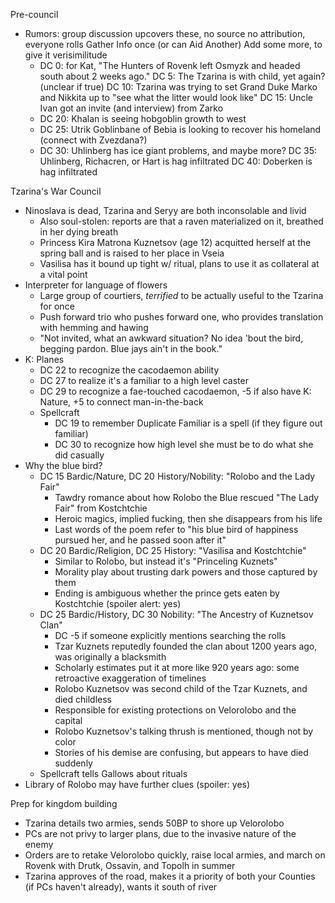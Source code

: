Pre-council
- Rumors: group discussion upcovers these, no source no attribution, everyone rolls Gather Info once (or can Aid Another)
  Add some more, to give it verisimilitude
  * DC 0: for Kat, "The Hunters of Rovenk left Osmyzk and headed south about 2 weeks ago."
  DC 5: The Tzarina is with child, yet again? (unclear if true)
  DC 10: Tzarina was trying to set Grand Duke Marko and Nikkita up to "see what the litter would look like"
  DC 15: Uncle Ivan got an invite (and interview) from Zarko
  * DC 20: Khalan is seeing hobgoblin growth to west
  * DC 25: Utrik Goblinbane of Bebia is looking to recover his homeland (connect with Zvezdana?)
  * DC 30: Uhlinberg has ice giant problems, and maybe more?
  DC 35: Uhlinberg, Richacren, or Hart is hag infiltrated
  DC 40: Doberken is hag infiltrated

Tzarina's War Council
- Ninoslava is dead, Tzarina and Seryy are both inconsolable and livid
  - Also soul-stolen: reports are that a raven materialized on it, breathed in her dying breath
  - Princess Kira Matrona Kuznetsov (age 12) acquitted herself at the spring ball and is raised to her place in Vseia
  - Vasilisa has it bound up tight w/ ritual, plans to use it as collateral at a vital point
- Interpreter for language of flowers
  - Large group of courtiers, *terrified* to be actually useful to the Tzarina for once
  - Push forward trio who pushes forward one, who provides translation with hemming and hawing
  - "Not invited, what an awkward situation? No idea 'bout the bird, begging pardon. Blue jays ain't in the book."
- K: Planes
  - DC 22 to recognize the cacodaemon ability
  - DC 27 to realize it's a familiar to a high level caster
  - DC 29 to recognize a fae-touched cacodaemon, -5 if also have K: Nature, +5 to connect man-in-the-back
  - Spellcraft
    - DC 19 to remember Duplicate Familiar is a spell (if they figure out familiar)
    - DC 30 to recognize how high level she must be to do what she did casually
- Why the blue bird?
  - DC 15 Bardic/Nature, DC 20 History/Nobility: "Rolobo and the Lady Fair"
    - Tawdry romance about how Rolobo the Blue rescued "The Lady Fair" from Kostchtchie
    - Heroic magics, implied fucking, then she disappears from his life
    - Last words of the poem refer to "his blue bird of happiness pursued her, and he passed soon after it"
  - DC 20 Bardic/Religion, DC 25 History: "Vasilisa and Kostchtchie"
    - Similar to Rolobo, but instead it's "Princeling Kuznets"
    - Morality play about trusting dark powers and those captured by them
    - Ending is ambiguous whether the prince gets eaten by Kostchtchie (spoiler alert: yes)
  - DC 25 Bardic/History, DC 30 Nobility: "The Ancestry of Kuznetsov Clan"
    - DC -5 if someone explicitly mentions searching the rolls
    - Tzar Kuznets reputedly founded the clan about 1200 years ago, was originally a blacksmith
    - Scholarly estimates put it at more like 920 years ago: some retroactive exaggeration of timelines
    - Rolobo Kuznetsov was second child of the Tzar Kuznets, and died childless
    - Responsible for existing protections on Velorolobo and the capital
    - Rolobo Kuznetsov's talking thrush is mentioned, though not by color
    - Stories of his demise are confusing, but appears to have died suddenly
  - Spellcraft tells Gallows about rituals
- Library of Rolobo may have further clues (spoiler: yes)

Prep for kingdom building
- Tzarina details two armies, sends 50BP to shore up Velorolobo
- PCs are not privy to larger plans, due to the invasive nature of the enemy
- Orders are to retake Velorolobo quickly, raise local armies, and march on Rovenk with Drutk, Ossavin, and Topolh in summer
- Tzarina approves of the road, makes it a priority of both your Counties (if PCs haven't already), wants it south of river

